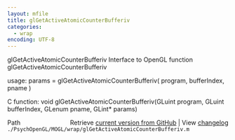 ```yaml
---
layout: mfile
title: glGetActiveAtomicCounterBufferiv
categories:
  - wrap
encoding: UTF-8
---
```


glGetActiveAtomicCounterBufferiv  Interface to OpenGL function glGetActiveAtomicCounterBufferiv  

usage:  params = glGetActiveAtomicCounterBufferiv( program, bufferIndex, pname )  

C function:  void glGetActiveAtomicCounterBufferiv(GLuint program, GLuint bufferIndex, GLenum pname, GLint\* params)  


<div class="code_header" style="text-align:right;">
  <span style="float:left;">Path&nbsp;&nbsp;</span> <span class="counter">Retrieve <a href=
  "https://raw.github.com/Psychtoolbox-3/Psychtoolbox-3/beta/./PsychOpenGL/MOGL/wrap/glGetActiveAtomicCounterBufferiv.m">current version from GitHub</a> | View <a href=
  "https://github.com/Psychtoolbox-3/Psychtoolbox-3/commits/beta/./PsychOpenGL/MOGL/wrap/glGetActiveAtomicCounterBufferiv.m">changelog</a></span>
</div>
<div class="code">
  <code>./PsychOpenGL/MOGL/wrap/glGetActiveAtomicCounterBufferiv.m</code>
</div>

